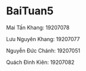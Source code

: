 # BaiTuan5
Mai Tấn Khang: 19207078

Lưu Nguyên Khang: 19207077

Nguyễn Đức Chánh: 19207051

Quách Đình Kiên: 19207082





